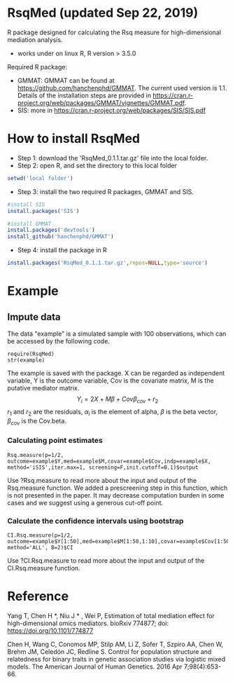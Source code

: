 # RsqMed (updated Sep 22, 2019)
R package designed for calculating the Rsq measure for high-dimensional mediation analysis. 
* works under on linux R, R version > 3.5.0

Required R package:
* GMMAT: GMMAT can be found at https://github.com/hanchenphd/GMMAT. The current used version is 1.1. Details of the installation steps are provided in https://cran.r-project.org/web/packages/GMMAT/vignettes/GMMAT.pdf.
* SIS: more in https://cran.r-project.org/web/packages/SIS/SIS.pdf


# How to install RsqMed
* Step 1: download the 'RsqMed_0.1.1.tar.gz' file into the local folder.
* Step 2: open R, and set the directory to this local folder 
 ```r
 setwd('local folder')
 ```
 
* Step 3: install the two required R packages, GMMAT and SIS. 
 ```r
 #install SIS
install.packages('SIS')

#install GMMAT
install.packages('devtools')
install_github('hanchenphd/GMMAT')
 ```
* Step 4: install the package in R
```r
install.packages('RsqMed_0.1.1.tar.gz',repos=NULL,type='source')
```

# Example  
## Impute data
The data "example" is a simulated sample with 100 observations, which can be accessed by the following code.
```{r, echo=FALSE}
require(RsqMed)
str(example)
```
The example is saved with the package. X can be regarded as independent variable, Y is the outcome variable, Cov is the covariate matrix, M is the putative mediator matrix.
$$Y_i = 2X + M\beta + Cov\beta_{cov} + r_2$$
$r_1$ and $r_2$ are the residuals, $\alpha_i$ is the element of alpha, $\beta$ is the beta vector, $\beta_{cov}$ is the Cov.beta.

### Calculating point estimates 
```{r, warning=FALSE, eval=F}
Rsq.measure(p=1/2, outcome=example$Y,med=example$M,covar=example$Cov,indp=example$X, method='iSIS',iter.max=1, screening=F,init.cutoff=0.1)$output
```
Use ?Rsq.measure to read more about the input and output of the Rsq.measure function. We added a prescreening step in this function, which is not presented in the paper. It may decrease computation burden in some cases and we suggest using a generous cut-off point.

### Calculate the confidence intervals using bootstrap
```{r, message=FALSE, warning=FALSE, eval=F}
CI.Rsq.measure(p=1/2, outcome=example$Y[1:50],med=example$M[1:50,1:10],covar=example$Cov[1:50,],indp=example$X[1:50], method='ALL', B=2)$CI
```
Use ?CI.Rsq.measure to read more about the input and output of the CI.Rsq.measure function.

# Reference
Yang T, Chen H *, Niu J * , Wei P, Estimation of total mediation effect for high-dimensional omics mediators. bioRxiv 774877; doi: https://doi.org/10.1101/774877

Chen H, Wang C, Conomos MP, Stilp AM, Li Z, Sofer T, Szpiro AA, Chen W, Brehm JM, Celedón JC, Redline S. Control for population structure and relatedness for binary traits in genetic association studies via logistic mixed models. The American Journal of Human Genetics. 2016 Apr 7;98(4):653-66.
